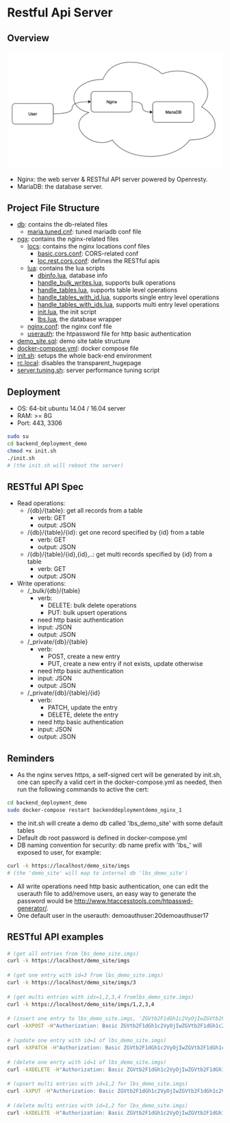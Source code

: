 # Restful Api Server

## Overview
![overview](./pics/overview2.png)
- Nginx: the web server & RESTful API server powered by Openresty.
- MariaDB: the database server.

## Project File Structure
- [db](./db): contains the db-related files
    + [maria.tuned.cnf](./db/maria.tuned.cnf): tuned mariadb conf file
- [ngx](./ngx): contains the nginx-related files
    + [locs](./ngx/locs): contains the nginx locations conf files
        * [basic.cors.conf](./ngx/locs/basic.cors.conf): CORS-related conf
        * [loc.rest.cors.conf](./ngx/locs/loc.rest.cors.conf): defines the RESTful apis
    + [lua](./ngx/lua): contains the lua scripts
        * [dbinfo.lua](./ngx/lua/dbinfo.lua), database info
        * [handle_bulk_writes.lua](./ngx/lua/handle_bulk_writes.lua), supports bulk operations
        * [handle_tables.lua](./ngx/lua/handle_tables.lua), supports table level operations
        * [handle_tables_with_id.lua](./ngx/lua/handle_tables_with_id.lua), supports single entry level operations
        * [handle_tables_with_ids.lua](./ngx/lua/handle_tables_with_ids.lua), supports multi entry level operations
        * [init.lua](./ngx/lua/init.lua), the init script
        * [lbs.lua](./ngx/lua/lbs.lua), the database wrapper
    + [nginx.conf](./ngx/nginx.conf): the nginx conf file
    + [userauth](./ngx/userauth): the htpassword file for http basic authentication
- [demo_site.sql](./demo_site.sql): demo site table structure
- [docker-compose.yml](docker-compose.yml): docker compose file
- [init.sh](./init.sh): setups the whole back-end environment
- [rc.local](./rc.local): disables the transparent_hugepage
- [server.tuning.sh](./server.tuning.sh): server performance tuning script

## Deployment
- OS: 64-bit ubuntu 14.04 / 16.04 server
- RAM: >= 8G
- Port: 443, 3306

```sh
sudo su
cd backend_deployment_demo
chmod +x init.sh
./init.sh
# (the init.sh will reboot the server)
```

## RESTful API Spec
- Read operations:
    + /{db}/{table}: get all records from a table
        * verb: GET
        * output: JSON
    + /{db}/{table}/{id}: get one record specified by {id} from a table
        * verb: GET
        * output: JSON
    + /{db}/{table}/{id},{id},..: get multi records specified by {id} from a table
        * verb: GET
        * output: JSON
- Write operations:
    + /_bulk/{db}/{table}
        * verb:
            - DELETE: bulk delete operations
            - PUT: bulk upsert operations
        * need http basic authentication
        * input: JSON
        * output: JSON
    + /_private/{db}/{table}
        * verb:
            - POST, create a new entry
            - PUT, create a new entry if not exists, update otherwise
        * need http basic authentication
        * input: JSON
        * output: JSON
    + /_private/{db}/{table}/{id}
        * verb:
            - PATCH, update the entry
            - DELETE, delete the entry
        * need http basic authentication
        * input: JSON
        * output: JSON

## Reminders
- As the nginx serves https, a self-signed cert will be generated by init.sh, one can specify a valid cert in the docker-compose.yml as needed, then run the following commands to active the cert:

```sh
cd backend_deployment_demo
sudo docker-compose restart backenddeploymentdemo_nginx_1
```

- the init.sh will create a demo db called 'lbs_demo_site' with some default tables
- Default db root password is defined in docker-compose.yml
- DB naming convention for security: db name prefix with 'lbs_' will exposed to user, for example:

```sh
curl -k https://localhost/demo_site/imgs
# (the 'demo_site' will map to internal db 'lbs_demo_site')
```

- All write operations need http basic authentication, one can edit the userauth file to add/remove users, an easy way to generate the password would be http://www.htaccesstools.com/htpasswd-generator/.
- One default user in the userauth: demoauthuser:20demoauthuser17

## RESTful API examples
```sh
# (get all entries from lbs_demo_site.imgs)
curl -k https://localhost/demo_site/imgs

# (get one entry with id=3 from lbs_demo_site.imgs)
curl -k https://localhost/demo_site/imgs/3

# (get multi entries with ids=1,2,3,4 fromlbs_demo_site.imgs)
curl -k https://localhost/demo_site/imgs/1,2,3,4

# (insert one entry to lbs_demo_site.imgs, 'ZGVtb2F1dGh1c2VyOjIwZGVtb2F1dGh1c2VyMTc=' is base64 encoded version of 'demoauthuser:20demoauthuser17')
curl -kXPOST -H"Authorization: Basic ZGVtb2F1dGh1c2VyOjIwZGVtb2F1dGh1c2VyMTc=" https://localhost/_private/demo_site/imgs -d'{"type":"png", "imPath":"1.png"}'

# (update one entry with id=1 of lbs_demo_site.imgs)
curl -kXPATCH -H"Authorization: Basic ZGVtb2F1dGh1c2VyOjIwZGVtb2F1dGh1c2VyMTc=" https://localhost/_private/demo_site/imgs/1 -d'{"type":"png", "imPath":"1.1.png"}'

# (delete one enrty with id=1 of lbs_demo_site.imgs)
curl -kXDELETE -H"Authorization: Basic ZGVtb2F1dGh1c2VyOjIwZGVtb2F1dGh1c2VyMTc=" https://localhost/_private/demo_site/imgs/1

# (upsert multi entries with id=1,2 for lbs_demo_site.imgs)
curl -kXPUT -H"Authorization: Basic ZGVtb2F1dGh1c2VyOjIwZGVtb2F1dGh1c2VyMTc=" https://localhost/_bulk/demo_site/imgs -d'[{"_id":1, "type":"png", "imPath":"1.png"}, {"_id":2, "type":"png", "imPath":"2.png"}]'

# (delete multi entries with id=1,2 for lbs_demo_site.imgs)
curl -kXDELETE -H"Authorization: Basic ZGVtb2F1dGh1c2VyOjIwZGVtb2F1dGh1c2VyMTc=" https://localhost/_bulk/demo_site/imgs -d'[1, 2]'
```
